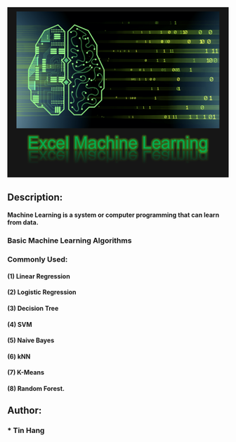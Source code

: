 <img src="ExcelML.PNG">

## Description:

#### Machine Learning is a system or computer programming that can learn from data.  

### Basic Machine Learning Algorithms  
### Commonly Used:  
#### (1) Linear Regression
#### (2) Logistic Regression  
#### (3) Decision Tree  
#### (4) SVM    
#### (5) Naive Bayes 
#### (6) kNN  
#### (7) K-Means  
#### (8) Random Forest.

## Author:  
### * Tin Hang  
